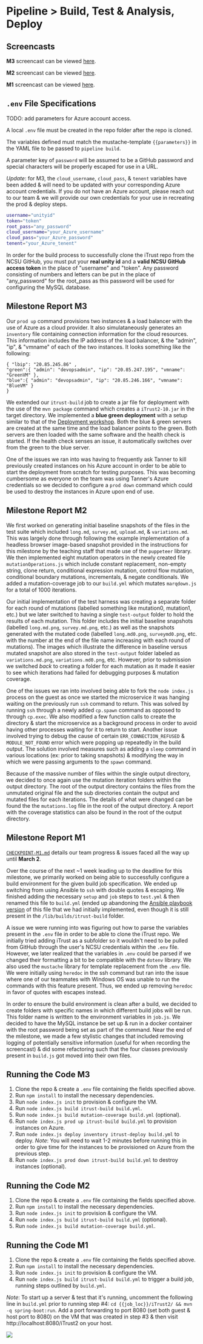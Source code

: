 # Pipeline > Build, Test & Analysis, Deploy
## Screencasts
**M3** screencast can be viewed [here](update_this_link).

**M2** screencast can be viewed [here](https://drive.google.com/file/d/1W9nbQ9ne_URjutOwgRIg5QyTh2OmraXx/view?usp=sharing).

**M1** screencast can be viewed [here](https://drive.google.com/file/d/1aFCotNPFiHQq-daBrSUp6U9fjBSPcWk4/view?usp=sharing).

## `.env` File Specifications
TODO: add parameters for Azure account access.

A local `.env` file must be created in the repo folder after the repo is cloned. 

The variables defined must match the mustache-template `{{parameters}}` in the YAML file to be passed to `pipeline build`.

A parameter key of `password` will be assumed to be a GitHub password and special characters will be properly escaped for 
use in a URL. 

*Update*: for M3, the `cloud_username`, `cloud_pass`, & `tenent` variables have been added & will need to be updated with your corresponding Azure account credentials. If you do not have an Azure account, please reach out to our team & we will provide our own credentials for your use in recreating the prod & deploy steps.

```bash
username="unityid"
token="token"
root_pass="any_password"
cloud_username="your_Azure_username"
cloud_pass="your_Azure_password"
tenent="your_Azure_tenent"
```

In order for the build process to successfully clone the iTrust repo from the 
NCSU GitHub, you must put your **real unity id** and a **valid NCSU GitHub access token** 
in the place of "username" and "token". Any password consisting of numbers and 
letters can be put in the place of "any_password" for the root_pass as this 
password will be used for configuring the MySQL database.

## Milestone Report M3
Our `prod up` command provisions two instances & a load balancer with the use of Azure as a cloud provider. It also simulataneously generates an `inventory` file containing connection information for the cloud resources. This information includes the IP address of the load balancer, & the "admin", "ip", & "vmname" of each of the two instances. It looks something like the following:

```
{ "lbip": "20.85.245.86" ,
"green":{ "admin": "devopsadmin", "ip": "20.85.247.195", "vmname": "GreenVM" },
"blue":{ "admin": "devopsadmin", "ip": "20.85.246.166", "vmname": "BlueVM" }
}
```

We extended our `itrust-build` job to create a jar file for deployment with the use of the `mvn package` command which creates a `iTrust2-10.jar` in the target directory. We implemented a **blue green deployment** with a setup similar to that of the [Deployment workshop](https://github.com/CSC-DevOps/Deployment). Both the blue & green servers are created at the same time and the load balancer points to the green. Both servers are then loaded with the same software and the health check is started. If the health check senses an issue, it automatically switches over from the green to the blue server.

One of the issues we ran into was having to frequently ask Tanner to kill previously created instances on his Azure account in order to be able to start the deployment from scratch for testing purposes. This was becoming cumbersome as everyone on the team was using Tanner's Azure credentials so we decided to configure a `prod down` command which could be used to destroy the instances in Azure upon end of use.

## Milestone Report M2
We first worked on generating initial baseline snapshots of the files in the test suite which included `long.md`, `survey.md`, `upload.md`, & `variations.md`. This was largely done through following the example implementation of a headless browser image-based snapshot provided in the instructions for this milestone by the teaching staff that made use of the `puppeteer` library. We then implemented eight mutation operators in the newly created file `mutationOperations.js` which include constant replacement, non-empty string, clone return, conditional expression mutation, control flow mutation, conditional boundary mutations, incrementals, & negate conditionals. We added a mutation-coverage job to our `build.yml` which mutates `marqdown.js` for a total of 1000 iterations.

Our initial implementation of the test harness was creating a separate folder for each round of mutations (labelled something like mutation0, mutation1, etc.) but we later switched to having a single `test-output` folder to hold the results of each mutation. This folder includes the initial baseline snapshots (labelled `long.md.png`, `survey.md.png`, etc.) as well as the snapshots generated with the mutated code (labelled `long.md0.png`, `surveymd0.png`, etc. with the number at the end of the file name increasing with each round of mutations). The images which illustrate the difference in baseline versus mutated snapshot are also stored in the `test-output` folder labeled as `variations.md.png`, `variations.md0.png`, etc. However, prior to submission we switched *back* to creating a folder for each mutation as it made it easier to see which iterations had failed for debugging purposes & mutation coverage.

One of the issues we ran into involved being able to fork the `node index.js` process on the guest as once we started the microservice it was hanging waiting on the previously run `ssh` command to return. This was solved by running `ssh` through a newly added `cp.spawn` command as opposed to through `cp.exec`. We also modified a few function calls to create the directory & start the microservice as a background process in order to avoid having other processes waiting for it to return to start. Another issue involved trying to debug the cause of certain `ERR_CONNECTION_REFUSED` & `MODULE_NOT_FOUND` error which were popping up repeatedly in the build output. The solution involved measures such as adding a `sleep` command in various locations (ex: prior to taking snapshots) & modifying the way in which we were passing arguments to the `spawn` command.

Because of the massive number of files within the single output directory, we decided to once again use the mutation iteration folders within the output directory. The root of the output directory contains the files from the unmutated original file and the sub directories contain the output and mutated files for each iterations. The details of what were changed can be found the the `mutations.log` file in the root of the output directory. A report with the coverage statistics can also be found in the root of the output directory. 

## Milestone Report M1
[`CHECKPOINT-M1.md`](https://github.ncsu.edu/CSC-DevOps-S22/DEVOPS-10/blob/main/CHECKPOINT-M1.md) details our team progress & issues faced all the way up until **March 2**.

Over the course of the next ~1 week leading up to the deadline for this milestone, we primarily worked on being able to successfully configure a build environment for the given build job specification. We ended up switching from using Ansible to `ssh` with double quotes & escaping. We finished adding the necessary `setup` and `job` steps to `test.yml` & then renamed this file to `build.yml` (ended up abandoning the [Ansible playbook version](https://github.ncsu.edu/CSC-DevOps-S22/DEVOPS-10/blob/main/lib/builds/itrust-build/build-ansible.yml) of this file that we had initially implemented, even though it is still present in the `/lib/builds/itrust-build` folder.

A issue we were running into was figuring out how to parse the variables present in the `.env` file in order to be able to clone the iTrust repo. We initially tried adding iTrust as a subfolder so it wouldn't need to be pulled from GitHub through the user's NCSU credentials within the `.env` file. However, we later realized that the variables in `.env` could be parsed if we changed their formatting a bit to be compatible with the `dotenv` library. We also used the `mustache` library for template replacement from the `.env` file. We were initially using `heredoc` in the ssh command but ran into the issue where one of our teammates with Windows OS was unable to run the commands with this feature present. Thus, we ended up removing `heredoc` in favor of quotes with escapes instead.

In order to ensure the build environment is clean after a build, we decided to create folders with specific names in which different build jobs will be run. This folder name is written to the environment variables in `job.js`. We decided to have the MySQL instance be set up & run in a docker container with the root password being set as part of the command. Near the end of the milestone, we made a few stylistic changes that included removing logging of potentially sensitive information (useful for when recording the screencast) & did some refactoring such that the four classes previously present in `build.js` got moved into their own files.

## Running the Code M3
1. Clone the repo & create a `.env` file containing the fields specified above.
2. Run `npm install` to install the necessary dependencies.
3. Run `node index.js init` to provision & configure the VM.
4. Run `node index.js build itrust-build build.yml`.
5. Run `node index.js build mutation-coverage build.yml` (optional).
6. Run `node index.js prod up itrust-build build.yml` to provision instances on Azure.
7. Run `node index.js deploy inventory itrust-deploy build.yml` to deploy. *Note*: You will need to wait 1-2 minutes before running this in order to give time for the instances to be provisioned on Azure from the previous step.
8. Run `node index.js prod down itrust-build build.yml` to destroy instances (optional).

## Running the Code M2
1. Clone the repo & create a `.env` file containing the fields specified above.
2. Run `npm install` to install the necessary dependencies.
3. Run `node index.js init` to provision & configure the VM.
4. Run `node index.js build itrust-build build.yml` (optional).
5. Run `node index.js build mutation-coverage build.yml`.

## Running the Code M1
1. Clone the repo & create a `.env` file containing the fields specified above.
2. Run `npm install` to install the necessary dependencies.
3. Run `node index.js init` to provision & configure the VM.
4. Run `node index.js build itrust-build build.yml` to trigger a build job, running steps outlined by `build.yml`.

*Note*: To start up a server & test that it's running, uncomment the following line in `build.yml` prior to running step #4: `cd {{job_loc}}/iTrust2/ && mvn -q spring-boot:run`. Add a port forwarding to port 8080 (set both guest & host port to 8080) on the VM that was created in step #3 & then visit http://localhost:8080/iTrust2 on your host.

<img src="https://github.ncsu.edu/CSC-DevOps-S22/DEVOPS-10/blob/main/img/iTrustBuild.png">
